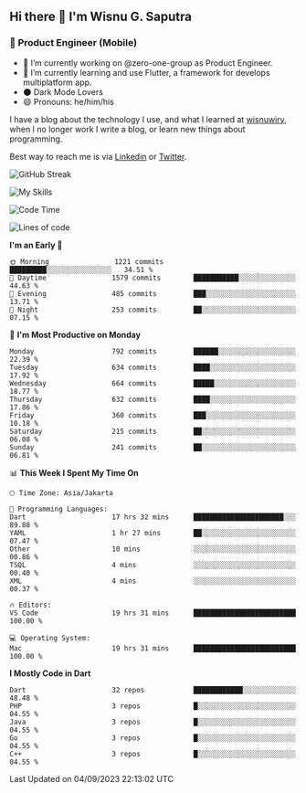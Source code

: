 ## Hi there 👋 I'm Wisnu G. Saputra

### :mobile_phone_off: Product Engineer (Mobile)

- 🔭 I’m currently working on @zero-one-group as Product Engineer.
- 🌱 I’m currently learning and use Flutter, a framework for develops multiplatform app.
- 🌑 Dark Mode Lovers
- 😄 Pronouns: he/him/his

I have a blog about the technology I use, and what I learned at [wisnuwiry](https://wisnuwiry.space/), when I no longer work I write a blog, or learn new things about programming.

Best way to reach me is via [Linkedin](https://www.linkedin.com/in/wisnu-saputra/) or [Twitter](https://twitter.com/wisnuwiry).

![GitHub Streak](https://streak-stats.demolab.com?user=wisnuwiry&theme=dark&hide_border=true)

![My Skills](https://skillicons.dev/icons?i=dart,flutter,kotlin,swift,go,js,css,neovim,git,linux&perline=5)

<!--START_SECTION:waka-->
![Code Time](http://img.shields.io/badge/Code%20Time-700%20hrs%2025%20mins-blue)

![Lines of code](https://img.shields.io/badge/From%20Hello%20World%20I%27ve%20Written-4.7%20million%20lines%20of%20code-blue)

**I'm an Early 🐤** 

```text
🌞 Morning                1221 commits        █████████░░░░░░░░░░░░░░░░   34.51 % 
🌆 Daytime                1579 commits        ███████████░░░░░░░░░░░░░░   44.63 % 
🌃 Evening                485 commits         ███░░░░░░░░░░░░░░░░░░░░░░   13.71 % 
🌙 Night                  253 commits         ██░░░░░░░░░░░░░░░░░░░░░░░   07.15 % 
```
📅 **I'm Most Productive on Monday** 

```text
Monday                   792 commits         ██████░░░░░░░░░░░░░░░░░░░   22.39 % 
Tuesday                  634 commits         ████░░░░░░░░░░░░░░░░░░░░░   17.92 % 
Wednesday                664 commits         █████░░░░░░░░░░░░░░░░░░░░   18.77 % 
Thursday                 632 commits         ████░░░░░░░░░░░░░░░░░░░░░   17.86 % 
Friday                   360 commits         ███░░░░░░░░░░░░░░░░░░░░░░   10.18 % 
Saturday                 215 commits         ██░░░░░░░░░░░░░░░░░░░░░░░   06.08 % 
Sunday                   241 commits         ██░░░░░░░░░░░░░░░░░░░░░░░   06.81 % 
```


📊 **This Week I Spent My Time On** 

```text
🕑︎ Time Zone: Asia/Jakarta

💬 Programming Languages: 
Dart                     17 hrs 32 mins      ██████████████████████░░░   89.88 % 
YAML                     1 hr 27 mins        ██░░░░░░░░░░░░░░░░░░░░░░░   07.47 % 
Other                    10 mins             ░░░░░░░░░░░░░░░░░░░░░░░░░   00.86 % 
TSQL                     4 mins              ░░░░░░░░░░░░░░░░░░░░░░░░░   00.40 % 
XML                      4 mins              ░░░░░░░░░░░░░░░░░░░░░░░░░   00.37 % 

🔥 Editors: 
VS Code                  19 hrs 31 mins      █████████████████████████   100.00 % 

💻 Operating System: 
Mac                      19 hrs 31 mins      █████████████████████████   100.00 % 
```

**I Mostly Code in Dart** 

```text
Dart                     32 repos            ████████████░░░░░░░░░░░░░   48.48 % 
PHP                      3 repos             █░░░░░░░░░░░░░░░░░░░░░░░░   04.55 % 
Java                     3 repos             █░░░░░░░░░░░░░░░░░░░░░░░░   04.55 % 
Go                       3 repos             █░░░░░░░░░░░░░░░░░░░░░░░░   04.55 % 
C++                      3 repos             █░░░░░░░░░░░░░░░░░░░░░░░░   04.55 % 
```




 Last Updated on 04/09/2023 22:13:02 UTC
<!--END_SECTION:waka-->

